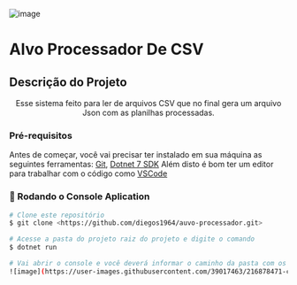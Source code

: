 
![image](https://user-images.githubusercontent.com/39017463/216873541-5651be0a-54fb-46ac-9b99-f77641c3f9f4.png)

# Alvo Processador De CSV

## Descrição do Projeto
<p align="center">Esse sistema feito para ler de arquivos CSV que no final gera um arquivo Json com as planilhas processadas.</p>


### Pré-requisitos

Antes de começar, você vai precisar ter instalado em sua máquina as seguintes ferramentas:
[Git](https://git-scm.com), [Dotnet 7 SDK](https://dotnet.microsoft.com/en-us/download/dotnet/thank-you/sdk-7.0.102-windows-x64-installer)
Além disto é bom ter um editor para trabalhar com o código como [VSCode](https://code.visualstudio.com/)

### 🎲 Rodando o Console Aplication

```bash
# Clone este repositório
$ git clone <https://github.com/diegos1964/auvo-processador.git>

# Acesse a pasta do projeto raiz do projeto e digite o comando
$ dotnet run

# Vai abrir o console e você deverá informar o caminho da pasta com os arquivos csv a serem processados.
![image](https://user-images.githubusercontent.com/39017463/216878471-c41cb15b-fa9c-4e80-bc68-2732832a4297.png)



